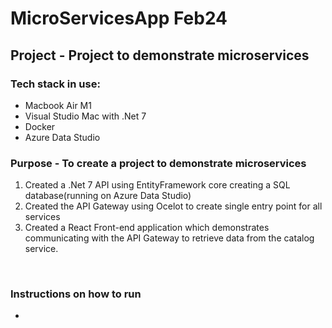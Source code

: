 # MicroServicesApp Feb24
<h2>Project - Project to demonstrate microservices</h2>

<h3>Tech stack in use:</h3>
<ul>
 <li>Macbook Air M1</li>
 <li>Visual Studio Mac with .Net 7</li>
 <li>Docker</li>
 <li>Azure Data Studio</li>
</ul>

<h3>Purpose - To create a project to demonstrate microservices</h3>
<ol>
 <li>Created a .Net 7 API using EntityFramework core creating a SQL database(running on Azure Data Studio)</li>
 <li>Created the API Gateway using Ocelot to create single entry point for all services</li>
 <li>Created a React Front-end application which demonstrates communicating with the API Gateway to retrieve data from the catalog service.</li>
</ol>
<br>
<h3>Instructions on how to run</h3>
<ul>
 <li></li>
</ul>
